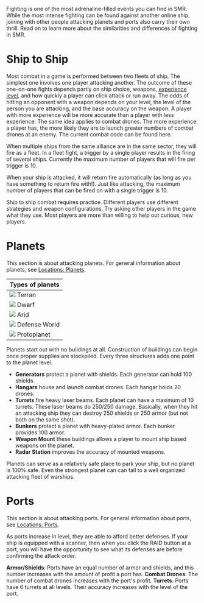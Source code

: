 <!-- TITLE: Combat -->
<!-- SUBTITLE: A quick summary of Combat -->

Fighting is one of the most adrenaline-filled events you can find in SMR. While the most intense fighting can be found against another online ship, joining with other people attacking planets and ports also carry their own thrill. Read on to learn more about the similarities and differences of fighting in SMR.

# Ship to Ship
Most combat in a game is performed between two fleets of ship. The simplest one involves one player attacking another. The outcome of these one-on-one fights depends partly on ship choice, weapons, [experience level](https://www.smrealms.de/level_requirements.php), and how quickly a player can click attack or run away. The odds of hitting an opponent with a weapon depends on your level, the level of the person you are attacking, and the base accuracy on the weapon. A player with more experience will be more accurate than a player with less experience. The same idea applies to combat drones. The more experience a player has, the more likely they are to launch greater numbers of combat drones at an enemy. The current combat code can be found here.

When multiple ships from the same alliance are in the same sector, they will fire as a fleet. In a fleet fight, a trigger by a single player results in the firing of several ships. Currently the maximum number of players that will fire per trigger is 10.

When your ship is attacked, it will return fire automatically (as long as you have something to return fire with!). Just like attacking, the maximum number of players that can be fired on with a single trigger is 10.

Ship to ship combat requires practice. Different players use different strategies and weapon configurations. Try asking other players in the game what they use. Most players are more than willing to help out curious, new players.

# Planets
This section is about attacking planets. For general information about planets, see [Locations: Planets](/game-guide/locations#planets). 

| Types of planets |
| --- |
| <img src="https://www.smrealms.de/images/planet1.png" /> Terran |
| <img src="https://www.smrealms.de/images/planet3.png" /> Dwarf |
| <img src="https://www.smrealms.de/images/planet2.png" /> Arid |
| <img src="https://www.smrealms.de/images/planet4.png" /> Defense World |
| <img src="https://www.smrealms.de/images/planet5.png" /> Protoplanet |

Planets start out with no buildings at all. Construction of buildings can begin once proper supplies are stockpiled. Every three structures adds one point to the planet level. 

* **Generators** protect a planet with shields. Each generator can hold 100 shields.
* **Hangars** house and launch combat drones. Each hangar holds 20 drones.
* **Turrets** fire heavy laser beams. Each planet can have a maximum of 10 turrets. These laser beams do 250/250 damage. Basically, when they hit an attacking ship they can destroy 250 shields or 250 armor (but not both on the same shot).
* **Bunkers** protect a planet with heavy-plated armor. Each bunker provides 100 armor.
* **Weapon Mount** these buildings allows a player to mount ship based weapons on the planet.
* **Radar Station** improves the accuracy of mounted weapons.

Planets can serve as a relatively safe place to park your ship, but no planet is 100% safe. Even the strongest planet can can fall to a well organized attacking fleet of warships.

# Ports
This section is about attacking ports. For general information about ports, see [Locations: Ports](/game-guide/locations#ports).

As ports increase in level, they are able to afford better defenses. If your ship is equipped with a scanner, then when you click the RAID button at a port, you will have the opportunity to see what its defenses are before confirming the attack order.

**Armor/Shields**: Ports have an equal number of armor and shields, and this number increases with the amount of profit a port has.
**Combat Drones**: The number of combat drones increases with the port's profit.
**Turrets**: Ports have 6 turrets at all levels. Their accuracy increases with the level of the port.
